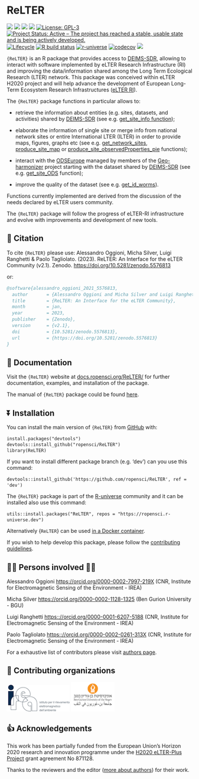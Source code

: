 ReLTER
================

<!-- README.md is generated from README.Rmd. Please edit that file -->
<!-- badges: start -->
<!-- other badges https://github.com/GuangchuangYu/badger -->
<!-- DOI badge -->

[![](https://img.shields.io/badge/doi-10.5281/zenodo.5576813-yellow.svg)](https://doi.org/10.5281/zenodo.5576813)
[![](https://img.shields.io/badge/devel%20version-2.1.1-blue.svg)](https://github.com/ropensci/ReLTER)
[![](https://img.shields.io/github/languages/code-size/ropensci/ReLTER.svg)](https://github.com/ropensci/ReLTER)
[![](https://img.shields.io/github/last-commit/ropensci/ReLTER.svg)](https://github.com/ropensci/ReLTER/commits/main)
[![License:
GPL-3](https://img.shields.io/badge/license-GPL--3-blue.svg)](https://cran.r-project.org/web/licenses/GPL-3)
[![Project Status: Active – The project has reached a stable, usable
state and is being actively
developed.](https://www.repostatus.org/badges/latest/active.svg)](https://www.repostatus.org/#active)
[![Lifecycle](https://lifecycle.r-lib.org/articles/figures/lifecycle-stable.svg)](https://lifecycle.r-lib.org/articles/stages.html#stable)
[![R build
status](https://github.com/rossellhayes/ipa/workflows/R-CMD-check/badge.svg)](https://github.com/rossellhayes/ipa/actions)
[![r-universe](https://ropensci.r-universe.dev/badges/ReLTER)](https://ropengov.r-universe.dev/)
[![codecov](https://codecov.io/gh/ropensci/ReLTER/branch/dev/graph/badge.svg)](https://codecov.io/gh/ropensci/ReLTER)
[![](https://badges.ropensci.org/485_status.svg)](https://github.com/ropensci/software-review/issues/485)
<!-- CRAN badges -->
<!-- [![](https://www.r-pkg.org/badges/version/ropensci/ReLTER?color=orange)](https://cran.r-project.org/package=ropensci/ReLTER) -->
<!-- [![CRAN checks](https://cranchecks.info/badges/summary/ReLTER)](https://cran.r-project.org/web/checks/check_results_ReLTER.html) -->
<!-- [![](http://cranlogs.r-pkg.org/badges/last-month/badger?color=green)](https://cran.r-project.org/package=badger) -->
<!-- [![Rdoc](https://www.rdocumentation.org/badges/version/ReLTER)](https://www.rdocumentation.org/packages/ReLTER) -->
<!-- badges: end -->

`{ReLTER}` is an R package that provides access to
[DEIMS-SDR](https://deims.org/), allowing to interact with software
implemented by eLTER Research Infrastructure (RI) and improving the
data/information shared among the Long Term Ecological Research (LTER)
network. This package was conceived within eLTER H2020 project and will
help advance the development of European Long-Term Ecosystem Research
Infrastructures ([eLTER RI](https://elter-ri.eu)).

The `{ReLTER}` package functions in particular allows to:

- retrieve the information about entities (e.g. sites, datasets, and
  activities) shared by [DEIMS-SDR](https://deims.org/) (see e.g.
  [get_site_info
  function](https://docs.ropensci.org/ReLTER/reference/get_site_info.html));

- elaborate the information of single site or merge info from national
  network sites or entire International LTER (ILTER) in order to provide
  maps, figures, graphs etc (see e.g.
  [get_network_sites](https://docs.ropensci.org/ReLTER/reference/get_network_sites.html),
  [produce_site_map](https://docs.ropensci.org/ReLTER/reference/produce_site_map.html)
  or
  [produce_site_observedProperties_pie](https://docs.ropensci.org/ReLTER/reference/produce_site_observedProperties_pie.html)
  functions);

- interact with the [ODSEurope](maps.opendatascience.eu) managed by
  members of the
  [Geo-harmonizer](https://opendatascience.eu/geoharmonizer-project/)
  project starting with the dataset shared by
  [DEIMS-SDR](https://deims.org/) (see e.g.
  [get_site_ODS](https://docs.ropensci.org/ReLTER/reference/get_site_ODS.html)
  function);

- improve the quality of the dataset (see e.g.
  [get_id_worms](https://docs.ropensci.org/ReLTER/reference/get_id_worms.html)).

Functions currently implemented are derived from the discussion of the
needs declared by eLTER users community.

The `{ReLTER}` package will follow the progress of eLTER-RI
infrastructure and evolve with improvements and development of new
tools.

<!-- about the icons https://github.com/ikatyang/emoji-cheat-sheet -->

## :notebook_with_decorative_cover: Citation

To cite `{ReLTER}` please use: Alessandro Oggioni, Micha Silver, Luigi
Ranghetti & Paolo Tagliolato. (2023). ReLTER: An Interface for the eLTER
Community (v2.1). Zenodo. <https://doi.org/10.5281/zenodo.5576813>

or:

``` bibtex
@software{alessandro_oggioni_2021_5576813,
  author       = {Alessandro Oggioni and Micha Silver and Luigi Ranghetti and Paolo Tagliolato},
  title        = {ReLTER: An Interface for the eLTER Community},
  month        = jan,
  year         = 2023,
  publisher    = {Zenodo},
  version      = {v2.1},
  doi          = {10.5281/zenodo.5576813},
  url          = {https://doi.org/10.5281/zenodo.5576813}
}
```

## :book: Documentation

Visit the `{ReLTER}` website at
[docs.ropensci.org/ReLTER/](https://docs.ropensci.org/ReLTER/) for
further documentation, examples, and installation of the package.

The manual of `{ReLTER}` package could be found
[here](https://ropensci.r-universe.dev/manual/ReLTER.pdf).

## :arrow_double_down: Installation

You can install the main version of `{ReLTER}` from
[GitHub](https://github.com/ropensci/ReLTER) with:

    install.packages("devtools")
    devtools::install_github("ropensci/ReLTER")
    library(ReLTER)

If you want to install different package branch (e.g. ‘dev’) can you use
this command:

    devtools::install_github('https://github.com/ropensci/ReLTER', ref = 'dev')

The `{ReLTER}` package is part of the
[R-universe](https://r-universe.dev/) community and it can be installed
also use this command:

    utils::install.packages("ReLTER", repos = "https://ropensci.r-universe.dev")

Alternatively {`ReLTER`} can be used [in a Docker
container](./articles/rocker_ReLTER.html).

If you wish to help develop this package, please follow the
[contributing guidelines](CONTRIBUTING.md).

## :woman_technologist: Persons involved :man_technologist:

Alessandro Oggioni <https://orcid.org/0000-0002-7997-219X> (CNR,
Institute for Electromagnetic Sensing of the Environment - IREA)

<!-- Add authors, reviewers including those who, within eLTER network, reviewed the package and add acknowledgements 
     in accordance with this https://ropensci.org/blog/2018/03/16/thanking-reviewers-in-metadata/ and this
     https://devguide.ropensci.org/building.html#authorship.
     Add the same in DESCRIPTION file -->

Micha Silver <https://orcid.org/0000-0002-1128-1325> (Ben Gurion
University - BGU)

Luigi Ranghetti <https:://orcid.org/0000-0001-6207-5188> (CNR, Institute
for Electromagnetic Sensing of the Environment - IREA)

Paolo Tagliolato <https:://orcid.org/0000-0002-0261-313X> (CNR,
Institute for Electromagnetic Sensing of the Environment - IREA)

For a exhaustive list of contributors please visit [authors
page](https://docs.ropensci.org/ReLTER/authors).

## :office: Contributing organizations

<img src="man/figures/irea_logo.png" height="72" alt="CNR-IREA" />
<!--a href="http://www.irea.cnr.it/en/"><img src="man/figures/irea_logo.png" height="40" align="left" /></a-->

<img src="man/figures/bgu_logo.png" height="80" alt="BGU" />
<!--a href="https://in.bgu.ac.il/en/"><img src="man/figures/bgu_logo.png" height="40" align="left" /></a-->

## :thumbsup: Acknowledgements

This work has been partially funded from the European Union’s Horizon
2020 research and innovation programme under the [H2020 eLTER-Plus
Project](https://elter-ri.eu/elter-plus) grant agreement No 871128.

Thanks to the reviewers and the editor ([more about
authors](https://docs.ropensci.org/ReLTER/authors.html)) for their work.
